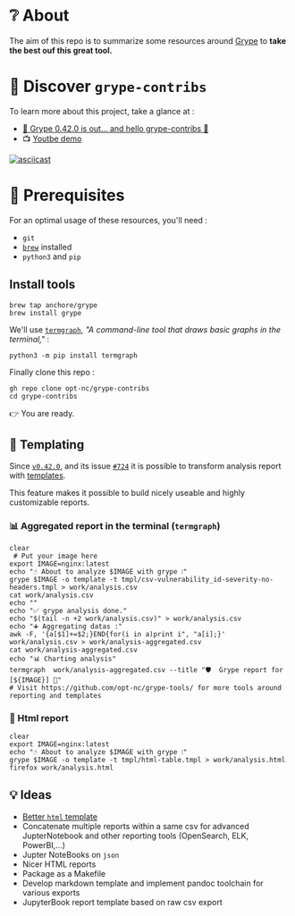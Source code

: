 # ❔ About

The aim of this repo is to summarize some resources around [Grype](https://github.com/anchore/grype)
to **take the best ouf this great tool.**

# 🔖 Discover `grype-contribs`

To learn more about this project, take a glance at : 

- [📢 Grype 0.42.0 is out... and hello grype-contribs 👶 ](https://dev.to/optnc/grype-0420-is-out-and-hello-grype-contribs-3g4i)
- 📺 [Youtbe demo](https://youtu.be/C2-i_fc5fKk)

[![asciicast](https://asciinema.org/a/RoLhz0Ehe0sp74wA1NNipB0PH.svg)](https://asciinema.org/a/RoLhz0Ehe0sp74wA1NNipB0PH)

# 🧰 Prerequisites

For an optimal usage of these resources, you'll need :

- `git`
- [`brew`](https://brew.sh/) installed
- `python3` and `pip`

##  Install tools

```
brew tap anchore/grype
brew install grype
```

We'll use [`termgraph`](https://github.com/mkaz/termgraph),  _"A command-line tool that draws basic graphs in the terminal,"_ :

```
python3 -m pip install termgraph
```

Finally clone this repo : 

```
gh repo clone opt-nc/grype-contribs
cd grype-contribs
```

👉 You are ready.


## 📜 Templating

Since [`v0.42.0`](https://github.com/anchore/grype/releases/tag/v0.42.0), and
its issue [`#724`](https://github.com/anchore/grype/issues/724#issuecomment-1139563814)
it is possible to transform analysis report with [templates](https://github.com/anchore/grype#using-templates).

This feature makes it possible to build nicely useable and highly customizable reports.


### 📊  Aggregated report in the terminal (`termgraph`)

```shell
clear
 # Put your image here
export IMAGE=nginx:latest
echo "☝️ About to analyze $IMAGE with grype ❕"
grype $IMAGE -o template -t tmpl/csv-vulnerability_id-severity-no-headers.tmpl > work/analysis.csv
cat work/analysis.csv
echo ""
echo "✅ grype analysis done."
echo "$(tail -n +2 work/analysis.csv)" > work/analysis.csv
echo "➕ Aggregating datas :"
awk -F, '{a[$1]+=$2;}END{for(i in a)print i", "a[i];}' work/analysis.csv > work/analysis-aggregated.csv
cat work/analysis-aggregated.csv
echo "📊 Charting analysis"
termgraph  work/analysis-aggregated.csv --title "🛡️  Grype report for [${IMAGE}] 🐳"
# Visit https://github.com/opt-nc/grype-tools/ for more tools around reporting and templates
```

### 🔗 Html report

```
clear
export IMAGE=nginx:latest
echo "☝️ About to analyze $IMAGE with grype ❕"
grype $IMAGE -o template -t tmpl/html-table.tmpl > work/analysis.html
firefox work/analysis.html
```

## 💡 Ideas

- [Better `html` template](https://github.com/opt-nc/grype-contribs/issues/5) 
- Concatenate multiple reports within a same csv for advanced JupterNotebook and other reporting tools (OpenSearch, ELK, PowerBI,...)
- Jupter NoteBooks on `json`
- Nicer HTML reports
- Package as a Makefile
- Develop markdown template and implement pandoc toolchain for various exports
- JupyterBook report template based on raw csv export
